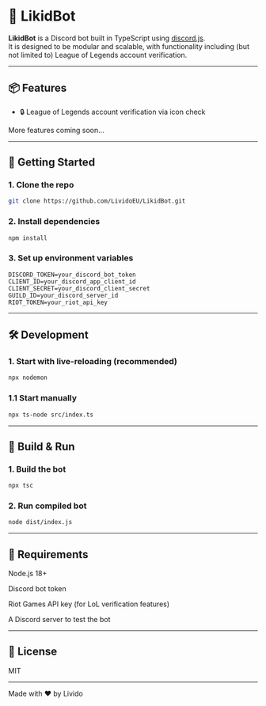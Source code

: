 # 🤖 LikidBot

**LikidBot** is a Discord bot built in TypeScript using [discord.js](https://discord.js.org/).  
It is designed to be modular and scalable, with functionality including (but not limited to) League of Legends account verification.

---

## 📦 Features

- 🔒 League of Legends account verification via icon check

More features coming soon...

---

## 🚀 Getting Started

### 1. Clone the repo

```bash
git clone https://github.com/LividoEU/LikidBot.git
```

### 2. Install dependencies

```bash
npm install
```

### 3. Set up environment variables

```env
DISCORD_TOKEN=your_discord_bot_token
CLIENT_ID=your_discord_app_client_id
CLIENT_SECRET=your_discord_client_secret
GUILD_ID=your_discord_server_id
RIOT_TOKEN=your_riot_api_key
```

---

## 🛠️ Development

### 1. Start with live-reloading (recommended)

```bash
npx nodemon
```

### 1.1 Start manually

```bash
npx ts-node src/index.ts
```

---

## 🔧 Build & Run

### 1. Build the bot

```bash
npx tsc
```

### 2. Run compiled bot

```bash
node dist/index.js
```

---

## 📌 Requirements

Node.js 18+

Discord bot token

Riot Games API key (for LoL verification features)

A Discord server to test the bot

---

## 📃 License

MIT

---

Made with ❤️ by Livido